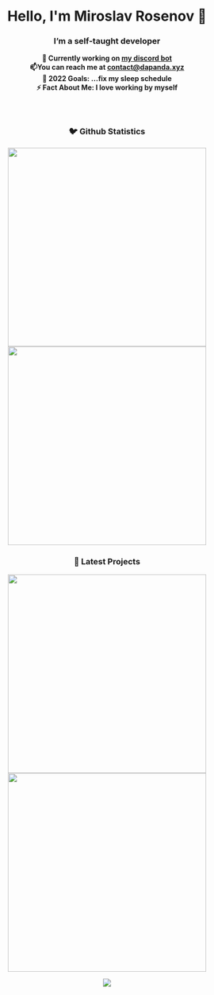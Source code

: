 <b>

<div align="center">

# Hello, I'm Miroslav Rosenov 🐼




### I’m a self-taught developer
🌱 Currently working on [my discord bot](https://www.dapanda.xyz/)<br>
📫You can reach me at contact@dapanda.xyz<br>
🥅 2022 Goals: ...fix my sleep schedule<br>
⚡ Fact About Me: I love working by myself<br>

### 

<br>

<h3>🐦 Github Statistics </h3>

<img width="400px" src="https://github-readme-stats.vercel.app/api?username=MiroslavRosenov&count_private=true&show_icons=true&custom_title=Profile%20Statistics&theme=algolia&bg_color=0,000000,130F40&layout=compact&hide=issues"/>
<br>
<img width="400px" src="https://github-readme-stats.vercel.app/api/top-langs/?username=MiroslavRosenov&count_private=true&theme=algolia&bg_color=0,000000,130F40&layout=compact"/>


<br>

<h3>📌 Latest Projects</h3>
<a href="https://github.com/MiroslavRosenov/better-cluster" target="_blank"> 
<img width="400px" src="https://github-readme-stats.vercel.app/api/pin?username=MiroslavRosenov&repo=better-cluster&count_private=true&theme=algolia&bg_color=0,000000,130F40&layout=compact"/>
</a>
<br>
<a href="https://github.com/MiroslavRosenov/better-ipc" target="_blank"> 
<img width="400px" src="https://github-readme-stats.vercel.app/api/pin?username=MiroslavRosenov&repo=better-ipc&count_private=true&theme=algolia&bg_color=0,000000,130F40&layout=compact"/>
</a>

<br>

<a href="https://www.buymeacoffee.com/dapandaofficial" target="_blank"><img src="https://www.buymeacoffee.com/assets/img/custom_images/orange_img.png"></a>

</div>
